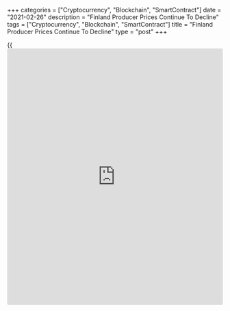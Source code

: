 +++
categories = ["Cryptocurrency", "Blockchain", "SmartContract"]
date = "2021-02-26"
description = "Finland Producer Prices Continue To Decline"
tags = ["Cryptocurrency", "Blockchain", "SmartContract"]
title = "Finland Producer Prices Continue To Decline"
type = "post"
+++

{{<iframe id="large-banner" src="https://www.bounty.group/#slide=5.0" width="100%" height="600" scrolling="no" style="border: 0px solid rgb(216, 221, 230); border-radius: 3px;">}}

Finland's producer prices continued to decline in January, data from
Statistics Finland showed on Friday.

Producer prices decreased 0.8 percent year-on-year in January, following
a 2.9 percent decline in December.

On a month-on-month basis, producer prices rose 1.4 percent in January,
following a 1.0 percent increase in the prior month.

The decline in the producer prices for manufactured products was
particularly attributable to fallen prices of oil products, pulp, paper,
paperboard, cardboard and electronic appliances from January last year.

Import prices declined 3.3 percent annually in January and export prices
fell by 2.6 percent.

For comments and feedback [contact](https://www.playgroundfx.com/contact/): editorial@rtt[news](https://www.letsplayfx.com/blog/forex-news-website/).com

[Economic News][1]

 **What parts of the world are seeing the best (and worst) economic
performances lately? Click[here][2] to check out our [Econ Scorecard][2]
and find out! See up-to-the-moment [ranking](https://www.playgroundfx.com/blog/crypto-exchange-ranking/)s for the best and worst
performers in [GDP][2], [unemployment rate][3], [inflation][4] and much
more.**

   1. www.rtt[news](https://www.letsplayfx.com/blog/forex-news-website/).com/Content/EconomicNews.aspx
   2. www.rtt[news](https://www.letsplayfx.com/blog/forex-news-website/).com/economic-scorecard/world-rank/GDP/highest-performance.aspx
   3. www.rtt[news](https://www.letsplayfx.com/blog/forex-news-website/).com/economic-scorecard/world-rank/unemployment-rate/lowest-performance.aspx
   4. www.rtt[news](https://www.letsplayfx.com/blog/forex-news-website/).com/economic-scorecard/world-rank/CPI/highest-performance.aspx